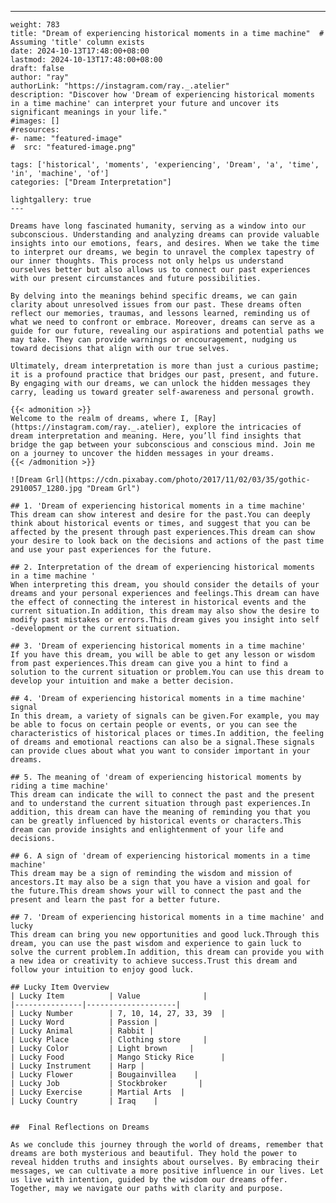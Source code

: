 ---
    weight: 783
    title: "Dream of experiencing historical moments in a time machine"  # Assuming 'title' column exists
    date: 2024-10-13T17:48:00+08:00
    lastmod: 2024-10-13T17:48:00+08:00
    draft: false
    author: "ray"
    authorLink: "https://instagram.com/ray._.atelier"
    description: "Discover how 'Dream of experiencing historical moments in a time machine' can interpret your future and uncover its significant meanings in your life."
    #images: []
    #resources:
    #- name: "featured-image"
    #  src: "featured-image.png"
    
    tags: ['historical', 'moments', 'experiencing', 'Dream', 'a', 'time', 'in', 'machine', 'of']
    categories: ["Dream Interpretation"]
    
    lightgallery: true
    ---
    
    Dreams have long fascinated humanity, serving as a window into our subconscious. Understanding and analyzing dreams can provide valuable insights into our emotions, fears, and desires. When we take the time to interpret our dreams, we begin to unravel the complex tapestry of our inner thoughts. This process not only helps us understand ourselves better but also allows us to connect our past experiences with our present circumstances and future possibilities.
    
    By delving into the meanings behind specific dreams, we can gain clarity about unresolved issues from our past. These dreams often reflect our memories, traumas, and lessons learned, reminding us of what we need to confront or embrace. Moreover, dreams can serve as a guide for our future, revealing our aspirations and potential paths we may take. They can provide warnings or encouragement, nudging us toward decisions that align with our true selves.
    
    Ultimately, dream interpretation is more than just a curious pastime; it is a profound practice that bridges our past, present, and future. By engaging with our dreams, we can unlock the hidden messages they carry, leading us toward greater self-awareness and personal growth.
    
    {{< admonition >}}
    Welcome to the realm of dreams, where I, [Ray](https://instagram.com/ray._.atelier), explore the intricacies of dream interpretation and meaning. Here, you’ll find insights that bridge the gap between your subconscious and conscious mind. Join me on a journey to uncover the hidden messages in your dreams.
    {{< /admonition >}}
    
    ![Dream Grl](https://cdn.pixabay.com/photo/2017/11/02/03/35/gothic-2910057_1280.jpg "Dream Grl")
    
    ## 1. 'Dream of experiencing historical moments in a time machine'
    This dream can show interest and desire for the past.You can deeply think about historical events or times, and suggest that you can be affected by the present through past experiences.This dream can show your desire to look back on the decisions and actions of the past time and use your past experiences for the future.
    
    ## 2. Interpretation of the dream of experiencing historical moments in a time machine '
    When interpreting this dream, you should consider the details of your dreams and your personal experiences and feelings.This dream can have the effect of connecting the interest in historical events and the current situation.In addition, this dream may also show the desire to modify past mistakes or errors.This dream gives you insight into self -development or the current situation.
    
    ## 3. 'Dream of experiencing historical moments in a time machine'
    If you have this dream, you will be able to get any lesson or wisdom from past experiences.This dream can give you a hint to find a solution to the current situation or problem.You can use this dream to develop your intuition and make a better decision.
    
    ## 4. 'Dream of experiencing historical moments in a time machine' signal
    In this dream, a variety of signals can be given.For example, you may be able to focus on certain people or events, or you can see the characteristics of historical places or times.In addition, the feeling of dreams and emotional reactions can also be a signal.These signals can provide clues about what you want to consider important in your dreams.
    
    ## 5. The meaning of 'dream of experiencing historical moments by riding a time machine'
    This dream can indicate the will to connect the past and the present and to understand the current situation through past experiences.In addition, this dream can have the meaning of reminding you that you can be greatly influenced by historical events or characters.This dream can provide insights and enlightenment of your life and decisions.
    
    ## 6. A sign of 'dream of experiencing historical moments in a time machine'
    This dream may be a sign of reminding the wisdom and mission of ancestors.It may also be a sign that you have a vision and goal for the future.This dream shows your will to connect the past and the present and learn the past for a better future.
    
    ## 7. 'Dream of experiencing historical moments in a time machine' and lucky
    This dream can bring you new opportunities and good luck.Through this dream, you can use the past wisdom and experience to gain luck to solve the current problem.In addition, this dream can provide you with a new idea or creativity to achieve success.Trust this dream and follow your intuition to enjoy good luck.
    
    ## Lucky Item Overview
    | Lucky Item          | Value              |
    |---------------|--------------------|
    | Lucky Number        | 7, 10, 14, 27, 33, 39  |
    | Lucky Word          | Passion |
    | Lucky Animal        | Rabbit |
    | Lucky Place         | Clothing store     |
    | Lucky Color         | Light brown     |
    | Lucky Food          | Mango Sticky Rice      |
    | Lucky Instrument    | Harp |
    | Lucky Flower        | Bougainvillea    |
    | Lucky Job           | Stockbroker       |
    | Lucky Exercise      | Martial Arts  |
    | Lucky Country       | Iraq    |
    
    
    ##  Final Reflections on Dreams
    
    As we conclude this journey through the world of dreams, remember that dreams are both mysterious and beautiful. They hold the power to reveal hidden truths and insights about ourselves. By embracing their messages, we can cultivate a more positive influence in our lives. Let us live with intention, guided by the wisdom our dreams offer. Together, may we navigate our paths with clarity and purpose.
    